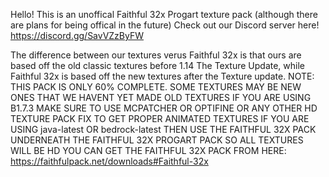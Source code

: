 Hello! This is an unoffical Faithful 32x Progart texture pack (although there are plans for being offical in the future) Check out our Discord server here! https://discord.gg/SavVZzByFW

The difference between our textures verus Faithful 32x is that ours are based off the old classic textures before 1.14 The Texture Update, while Faithful 32x is based off the new textures after the Texture update.
NOTE: THIS PACK IS ONLY 60% COMPLETE. SOME TEXTURES MAY BE NEW ONES THAT WE HAVENT YET MADE OLD TEXTURES
IF YOU ARE USING B1.7.3 MAKE SURE TO USE MCPATCHER OR OPTIFINE OR ANY OTHER HD TEXTURE PACK FIX TO GET PROPER ANIMATED TEXTURES
IF YOU ARE USING java-latest OR bedrock-latest THEN USE THE FAITHFUL 32X PACK UNDERNEATH THE FAITHFUL 32X PROGART PACK SO ALL TEXTURES WILL BE HD
YOU CAN GET THE FAITHFUL 32X PACK FROM HERE: https://faithfulpack.net/downloads#Faithful-32x
